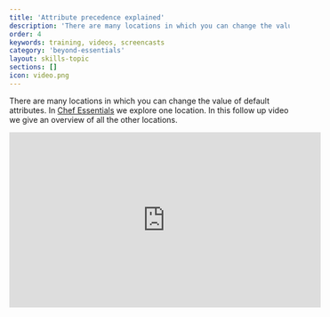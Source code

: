 ```yaml
---
title: 'Attribute precedence explained'
description: 'There are many locations in which you can change the value of default attributes. In Chef Essentials we explore one location. In this follow up video we give an overview of all the other locations.'
order: 4
keywords: training, videos, screencasts
category: 'beyond-essentials'
layout: skills-topic
sections: []
icon: video.png
---
```


There are many locations in which you can change the value of default attributes. In [Chef Essentials](https://www.chef.io/training/#essentials) we explore one location. In this follow up video we give an overview of all the other locations.

<iframe width="560" height="315" src="https://www.youtube.com/embed/k_D_-p20mpU?list=PL11cZfNdwNyNciM-PmIrO0hkSZB-ir52t" frameborder="0" allowfullscreen></iframe>

<p/>
